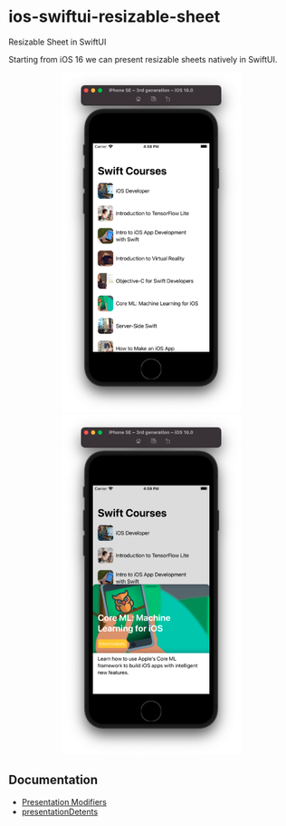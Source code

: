 # ios-swiftui-resizable-sheet
Resizable Sheet in SwiftUI

Starting from iOS 16 we can present resizable sheets natively in SwiftUI. 

<p align="center">
  <img height="600" src="https://github.com/santimattius/ios-swiftui-resizable-sheet/blob/main/Screenshot/swiftui_resizable_home.png?raw=true" alt="Screenshot home"/>
  <img  height="600" src="https://github.com/santimattius/ios-swiftui-resizable-sheet/blob/main/Screenshot/swiftui_resizable_sheet.png?raw=true" alt="Screenshot home"/>
</p>

## Documentation
- [Presentation Modifiers](https://developer.apple.com/documentation/swiftui/view-presentation)
- [presentationDetents](https://developer.apple.com/documentation/swiftui/view/presentationdetents%28_%3A%29)
